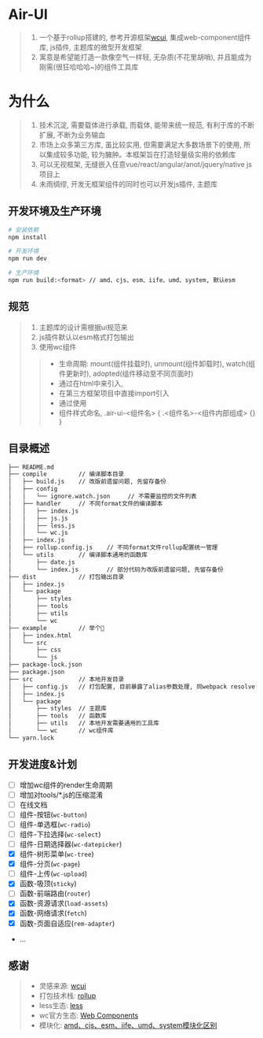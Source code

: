 # Air-UI

>1. 一个基于rollup搭建的, 参考开源框架<a href="https://github.com/bytedo/wcui" target="_blank">wcui</a>, 集成web-component组件库, js插件, 主题库的微型开发框架
>2. 寓意是希望能打造一款像空气一样轻, 无杂质(不花里胡哨), 并且能成为刚需(很狂哈哈哈~)的组件工具库

# 为什么
>1. 技术沉淀, 需要载体进行承载, 而载体, 能带来统一规范, 有利于库的不断扩展, 不断为业务输血
>2. 市场上众多第三方库, 虽比较实用, 但需要满足大多数场景下的使用, 所以集成较多功能, 较为臃肿。本框架旨在打造轻量级实用的依赖库
>3. 可以无视框架, 无缝嵌入任意vue/react/angular/anot/jquery/native js项目上
>4. 未雨绸缪, 开发无框架组件的同时也可以开发js插件, 主题库

## 开发环境及生产环境
``` bash
# 安装依赖
npm install

# 开发环境
npm run dev 

# 生产环境
npm run build:<format> // amd、cjs、esm、iife、umd、system, 默认esm
```

## 规范
>1. 主题库的设计需根据ui规范来
>2. js插件默认以esm格式打包输出
>3. 使用wc组件
  >>- 生命周期: mount(组件挂载时), unmount(组件卸载时), watch(组件更新时), adopted(组件移动至不同页面时)
  >>- 通过在html中<script type="module" src="xx-wc/index.js" crossorigin></script>来引入,
  >>- 在第三方框架项目中直接import引入
  >>- 通过<xx-wc props={}></xx-wc>使用
  >>- 组件样式命名, .air-ui-<组件名> { .<组件名>-<组件内部组成> {} }

## 目录概述
``` bash
├── README.md
├── compile         // 编译脚本目录
│   ├── build.js    // 改版前遗留问题, 先留存备份
│   ├── config
│   │   └── ignore.watch.json     // 不需要监控的文件列表
│   ├── handler     // 不同format文件的编译脚本
│   │   ├── index.js
│   │   ├── js.js
│   │   ├── less.js
│   │   └── wc.js
│   ├── index.js
│   ├── rollup.config.js    // 不同format文件rollup配置统一管理
│   └── utils       // 编译脚本通用的函数库
│       ├── date.js
│       └── index.js        // 部分代码为改版前遗留问题, 先留存备份
├── dist            // 打包输出目录
│   ├── index.js
│   └── package
│       ├── styles
│       ├── tools
│       ├── utils
│       └── wc
├── example         // 举个🌰
│   ├── index.html
│   └── src
│       ├── css
│       └── js
├── package-lock.json
├── package.json
├── src             // 本地开发目录
│   ├── config.js   // 打包配置, 目前暴露了alias参数处理, 同webpack resolve.alias
│   ├── index.js
│   └── package
│       ├── styles  // 主题库
│       ├── tools   // 函数库
│       ├── utils   // 本地开发需要通用的工具库
│       └── wc      // wc组件库
└── yarn.lock
```

## 开发进度&计划
- [ ] 增加wc组件的render生命周期
- [ ] 增加对tools/*.js的压缩混淆
- [ ] 在线文档
- [ ] 组件-按钮(`wc-button`)
- [ ] 组件-单选框(`wc-radio`)
- [ ] 组件-下拉选择(`wc-select`)
- [ ] 组件-日期选择器(`wc-datepicker`)
- [x] 组件-树形菜单(`wc-tree`)
- [x] 组件-分页(`wc-page`)
- [ ] 组件-上传(`wc-upload`)
- [x] 函数-吸顶(`sticky`)
- [ ] 函数-前端路由(`router`)
- [x] 函数-资源请求(`load-assets`)
- [x] 函数-网络请求(`fetch`)
- [x] 函数-页面自适应(`rem-adapter`)
- ...


## 感谢

>- 灵感来源: <a href="https://github.com/bytedo/wcui" target="_blank">wcui</a>
>- 打包技术栈: <a href="https://rollupjs.org/guide/en/" target="_blank">rollup</a>
>- less生态: <a href="https://lesscss.org/" target="_blank">less</a>
>- wc官方生态: <a href="https://developer.mozilla.org/zh-CN/docs/Web/Web_Components" target="_blank">Web Components</a>
>- 模块化: <a href="https://betterprogramming.pub/what-are-cjs-amd-umd-esm-system-and-iife-3633a112db62" target="_blank">amd、cjs、esm、iife、umd、system模块化区别</a>
